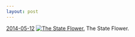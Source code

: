 ```yaml
---
layout: post
---
```


<p>
  <time><a href="/323">2014-05-12</a></time>
  <a href="/323"><img src="{{ site.assets_url }}/323-640.jpg" srcset="{{ site.assets_url }}/323-1280.jpg 1280w, {{ site.assets_url }}/323-960.jpg 960w, {{ site.assets_url }}/323-640.jpg 640w, {{ site.assets_url }}/323-320.jpg 320w" sizes="(min-width: 700px) 50vw, calc(100vw - 2rem)" alt="The State Flower." /></a>
  <span>The State Flower.</span>
</p>

